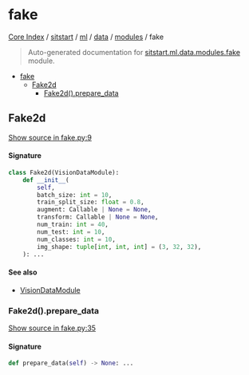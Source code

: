 # fake

[Core Index](../../../../README.md#core-index) / [sitstart](../../../index.md#sitstart) / [ml](../../index.md#ml) / [data](../index.md#data) / [modules](./index.md#modules) / fake

> Auto-generated documentation for [sitstart.ml.data.modules.fake](../../../../../python/sitstart/ml/data/modules/fake.py) module.

- [fake](#fake)
  - [Fake2d](#fake2d)
    - [Fake2d().prepare_data](#fake2d()prepare_data)

## Fake2d

[Show source in fake.py:9](../../../../../python/sitstart/ml/data/modules/fake.py#L9)

#### Signature

```python
class Fake2d(VisionDataModule):
    def __init__(
        self,
        batch_size: int = 10,
        train_split_size: float = 0.8,
        augment: Callable | None = None,
        transform: Callable | None = None,
        num_train: int = 40,
        num_test: int = 10,
        num_classes: int = 10,
        img_shape: tuple[int, int, int] = (3, 32, 32),
    ): ...
```

#### See also

- [VisionDataModule](./vision_data_module.md#visiondatamodule)

### Fake2d().prepare_data

[Show source in fake.py:35](../../../../../python/sitstart/ml/data/modules/fake.py#L35)

#### Signature

```python
def prepare_data(self) -> None: ...
```
